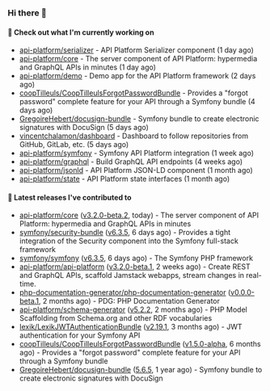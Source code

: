 ### Hi there 👋

#### 👷 Check out what I'm currently working on

- [api-platform/serializer](https://github.com/api-platform/serializer) - API Platform Serializer component (1 day ago)
- [api-platform/core](https://github.com/api-platform/core) - The server component of API Platform: hypermedia and GraphQL APIs in minutes (1 day ago)
- [api-platform/demo](https://github.com/api-platform/demo) - Demo app for the API Platform framework (2 days ago)
- [coopTilleuls/CoopTilleulsForgotPasswordBundle](https://github.com/coopTilleuls/CoopTilleulsForgotPasswordBundle) - Provides a &#34;forgot password&#34; complete feature for your API through a Symfony bundle (4 days ago)
- [GregoireHebert/docusign-bundle](https://github.com/GregoireHebert/docusign-bundle) - Symfony bundle to create electronic signatures with DocuSign (5 days ago)
- [vincentchalamon/dashboard](https://github.com/vincentchalamon/dashboard) - Dashboard to follow repositories from GitHub, GitLab, etc. (5 days ago)
- [api-platform/symfony](https://github.com/api-platform/symfony) - Symfony API Platform integration (1 week ago)
- [api-platform/graphql](https://github.com/api-platform/graphql) - Build GraphQL API endpoints (4 weeks ago)
- [api-platform/jsonld](https://github.com/api-platform/jsonld) - API Platform JSON-LD component (1 month ago)
- [api-platform/state](https://github.com/api-platform/state) - API Platform state interfaces (1 month ago)

#### 🔭 Latest releases I've contributed to

- [api-platform/core](https://github.com/api-platform/core) ([v3.2.0-beta.2](https://github.com/api-platform/core/releases/tag/v3.2.0-beta.2), today) - The server component of API Platform: hypermedia and GraphQL APIs in minutes
- [symfony/security-bundle](https://github.com/symfony/security-bundle) ([v6.3.5](https://github.com/symfony/security-bundle/releases/tag/v6.3.5), 6 days ago) - Provides a tight integration of the Security component into the Symfony full-stack framework
- [symfony/symfony](https://github.com/symfony/symfony) ([v6.3.5](https://github.com/symfony/symfony/releases/tag/v6.3.5), 6 days ago) - The Symfony PHP framework
- [api-platform/api-platform](https://github.com/api-platform/api-platform) ([v3.2.0-beta.1](https://github.com/api-platform/api-platform/releases/tag/v3.2.0-beta.1), 2 weeks ago) - Create REST and GraphQL APIs, scaffold Jamstack webapps, stream changes in real-time.
- [php-documentation-generator/php-documentation-generator](https://github.com/php-documentation-generator/php-documentation-generator) ([v0.0.0-beta.1](https://github.com/php-documentation-generator/php-documentation-generator/releases/tag/v0.0.0-beta.1), 2 months ago) - PDG: PHP Documentation Generator
- [api-platform/schema-generator](https://github.com/api-platform/schema-generator) ([v5.2.2](https://github.com/api-platform/schema-generator/releases/tag/v5.2.2), 2 months ago) - PHP Model Scaffolding from Schema.org and other RDF vocabularies
- [lexik/LexikJWTAuthenticationBundle](https://github.com/lexik/LexikJWTAuthenticationBundle) ([v2.19.1](https://github.com/lexik/LexikJWTAuthenticationBundle/releases/tag/v2.19.1), 3 months ago) - JWT authentication for your Symfony API
- [coopTilleuls/CoopTilleulsForgotPasswordBundle](https://github.com/coopTilleuls/CoopTilleulsForgotPasswordBundle) ([v1.5.0-alpha](https://github.com/coopTilleuls/CoopTilleulsForgotPasswordBundle/releases/tag/v1.5.0-alpha), 6 months ago) - Provides a &#34;forgot password&#34; complete feature for your API through a Symfony bundle
- [GregoireHebert/docusign-bundle](https://github.com/GregoireHebert/docusign-bundle) ([5.6.5](https://github.com/GregoireHebert/docusign-bundle/releases/tag/5.6.5), 1 year ago) - Symfony bundle to create electronic signatures with DocuSign

